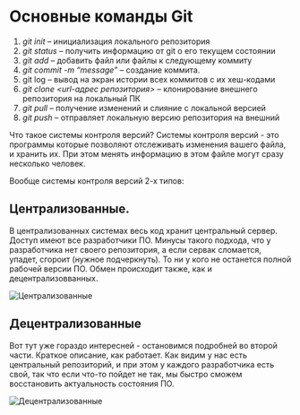 # Основные команды Git

1. *git init* – инициализация локального репозитория
2. *git status* – получить информацию от git о его текущем состоянии
3. *git add* – добавить файл или файлы к следующему коммиту
4. *git commit -m “message”* – создание коммита.
5. git log – вывод на экран истории всех коммитов с их хеш-кодами
6. *git clone \<url-адрес репозитория>* – клонирование внешнего репозитория на  локальный ПК
7. *git pull* – получение изменений и слияние с локальной версией
8. *git push* – отправляет локальную версию репозитория на внешний

Что такое системы контроля версий?
Системы контроля версий - это программы которые позволяют отслеживать изменения вашего файла, и хранить их. 
При этом менять информацию в этом файле могут сразу несколько человек.

Вообще системы контроля версий 2-х типов:

## Централизованные.
В централизованных системах весь код хранит центральный сервер. 
Доступ имеют все разработчики ПО. Минусы такого подхода, что у разработчика нет своего репозитория, 
а если сервак сломается, упадет, сгороит (нужное подчеркнуть). 
То ни у кого не останется полной рабочей версии ПО. 
Обмен происходит также, как и децентрализовванных.

![Централизованные](./img/001.png)

## Децентрализованные
Вот тут уже гораздо интересней - остановимся подробней во второй части. Краткое описание, как работает.
Как видим у нас есть центральный репозиторий, и при этом у каждого разработчика есть свой, так что если что-то пойдет не так, мы быстро сможем восстановить актуальность состояния ПО.

![Децентрализованные](./img/002.png)

